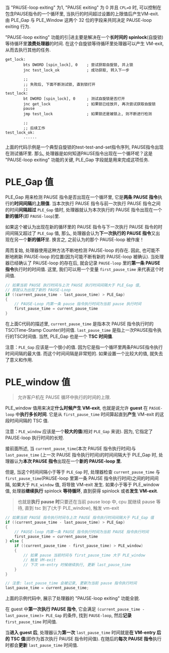 
当 "PAUSE-loop exiting" 为1, "PAUSE exiting" 为 0 并且 `CPL=O` 时, 可以控制在包含PAUSE指令的一个循环里, 当执行的时间超过设置的上限值后产生VM-exit. 由 PLE_Gap 与 PLE_Window 这两个 32 位的字段来共同决定 PAUSE-loop exiting 行为. 

"PAUSE-loop exiting" 功能的引|进主要是解决在一个**长时间的 spinlock**(自旋锁)等待循环里**浪费处理器**的时间. 在这个自旋锁等待循环里处理器可以产生 VM-exit, 从而去执行其他的任务. 

```x86asm
get_lock:
        bts DWORD [spin_lock], 0    ; 尝试获取自旋锁, 并上锁
        jnc test_lock_ok            ; 成功获取, 转入下一步

        ;;
        ;; 失败后, 下面不断测试锁, 直到锁打开
        ;;
test_lock:        
        bt DWORD [spin_lock], 0     ; 测试自旋锁是否打开
        jnc get_lock                ; 如果锁已经放开, 再次尝试获取自旋锁
        pause
        jmp test_lock               ; 如果锁还是被锁上, 则不断进行检测

        ;;
        ;; 后续工作
test_lock_ok:
        ......
```

上面的代码示例是一个典型自旋锁的test-test-and-set指令序列, PAUSE指令出现在测试循环里. 那么, 处理器是如何知道PAUSE指令出现在一个循环呢？这是 "PAUSE-loop exiting" 功能的关键, PLE_Gap 字段就是用来完成这项任务.

# PLE_Gap 值

PLE_Gap 用来检测 PAUSE 指令是否出现在一个循环里, 它是**两条 PAUSE 指令**执行的**时间间隔**的**上限值**. 当本次执行 PAUSE 指令与前一次执行 PAUSE 指令之间的时间**间隔超过** `PLE_Gap` 值时, 处理器就认为本次执行的 PAUSE 指令出现在一个**新的循环**(即 `PAUSE-loop`)里.

如果这个被认为出现在新的循环里的 PAUSE 指令与下一次执行 PAUSE 指令的时间间隔又超过了 `PLE_Gap` 值, 那么, 处理器会认为**下一次执行的 PAUSE 指令**又出现在另一个**新的循环**里. 换言之, 之前认为的那个 PAUSE-loop 被作废！

周而复始, 处理器使用这种方法不断地检测 PAUSE-loop 的存在. 因此, 也可能不断地刷新 PAUSE-loop 的位置(因为可能不断有新的 PAUSE-loop 被确认). 当处理器已经确认了 PAUSE-loop 的存在后, 就会记录 `PAUSE-loop` 里的**第一条 PAUSE 指令**执行时的时间值. 这里, 我们可以用一个变量 `first_pause_time` 来代表这个时间值. 

```cpp
// 如果当前 PAUSE 执行时间与上次 PAUSE 执行时间间隔大于 PLE_Gap 值,
// 那就认为出现了新的 PAUSE-Loop
if ((current_pause_time - last_pause_time) > PLE_Gap)
{
    // PAUSE-Loop 内第一条 pause 指令执行时间为当前 pause 执行时间
    first_pause_time = current_pause_time
}
```

在上面C代码的描述里, `current_pause_time` 是指本次 PAUSE 指令执行时的 TSC(Time-Stamp Counter)时间值. `last_pause_time` 是指上一次PAUSE指令执行的TSC时间值. 当然, PLE_Gap 也是一个 **TSC 时间值**. 

注意：`PLE_Gap` 应该是一个很小的值. 因为它是指一个循环里两条PAUSE指令执行时间间隔的最大值. 而这个时间间隔是非常短的. 如果设置一个比较大的值, 就失去了意义和作用. 

# PLE_window 值

> 允许客户机在 PAUSE 循环中执行的时间的上限. 

PLE_window 值用来决定**什么时候产生 VM-exit**, 也就是说允许 **guest** 在 `PASUE-loop` 中**执行多长时间**. 它是从 `first_pause_time` 时间算起直到**产生** VM-exit 的这段时间间隔的 TSC 值. 

注意：`PLE_window` 应该是一个**较大的值**(相对 `PLE_Gap` 来说). 因为, 它指定了 PAUSE-loop 执行时间的长短. 

接前面所述, 当 `current_pause_time`(本次 PAUSE 指令执行时间)与 `last_pause_time` (上一次 PAUSE 指令执行时间)的时间间隔大于 PLE_Gap 时, 处理器认为**本次 PAUSE 指令**出现在一个**新的 PAUSE-loop 里**. 

但是, 当这个时间间隔小于等于 `PLE_Gap` 时, 处理器检查 `current_pause_time` 与 `first_pause_time`(PAUSE-loop 里第一条 PAUSE 指令执行时间)之间的时间间隔, 如果大于 `PLE_window` 值, 将导致 VM-exit 发生. 如果小于等于 PLE_window 值, 处理器**继续执行** spinlock **等待循环**, 直到获得 spinlock 或者**发生 VM-exit**. 

> 也就是**执行 pause 时**只要还在当前 pause loop 中, cpu 就继续 pause 等待, 直到 tsc 到了(大于 PLE_window), 触发 vm-exit

```cpp
// 如果当前 PAUSE 指令执行时间与上次 PAUSE 指令执行时间间隔大于 PLE_Gap 值
if ((current_pause_time - last_pause_time) > PLE_Gap)
{
    // PAUSE-loop 内第一条 PAUSE 指令执行时间为当前 PAUSE 指令执行时间
    first_pause_time = current_pause_time
} else {
    if ((current_pause_time - first_pause_time) > PLE_window)
    {
        // 如果 pause 当前时间与 first_pause_time 大于 PLE_window
        // 触发 VM-exit
        // 下次 vm-entry 时候继续执行, 更新 last_pause_time
    }
}

// 注意: last_pause_time 会被记录, 更新为当前 pause 指令执行时间
last_pause_time = current_pause_time;
```

上面的示例代码中, 展示了处理器的 "PAUSE-loop exiting" 功能全貌. 

在 guest 中**第一次执行 PAUSE 指令**, 它会满足 `(current_pause_time - last_pause_time)> PLE_Gap` 的条件, 找到 `PAUSE-loop`, 然后**记录** `first_pause_time` 时间值. 

当**进入 guest 后**, 处理器认为**第一次** `last_pause_time` 时间就是**在 VM-entry 后的 TSC 值**(即作为首次执行 PAUSE 指令时间值). 在随后的**每次 PAUSE 指令**执行时都会**更新** `last_pause_time` 时间值. 

